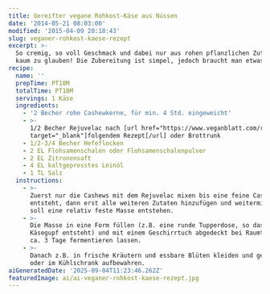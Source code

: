 ```yaml
---
title: Gereifter vegane Rohkost-Käse aus Nüssen
date: '2014-05-21 08:03:00'
modified: '2015-04-09 20:18:43'
slug: veganer-rohkost-kaese-rezept
excerpt: >-
  So cremig, so voll Geschmack und dabei nur aus rohen pflanzlichen Zutaten -
  kaum zu glauben! Die Zubereitung ist simpel, jedoch braucht man etwas Geduld.
recipe:
  name: ''
  prepTime: PT10M
  totalTime: PT10M
  servings: 1 Käse
  ingredients:
    - '2 Becher rohe Cashewkerne, für min. 4 Std. eingeweicht'
    - >-
      1/2 Becher Rejuvelac nach [url href="https://www.veganblatt.com/rejuvelac"
      target="_blank"]folgendem Rezept[/url] oder Brottrunk
    - 1/2-3/4 Becher Hefeflocken
    - 2 EL Flohsamenschalen oder Flohsamenschalenpulver
    - 2 EL Zitronensaft
    - 4 EL kaltgepresstes Leinöl
    - 1 TL Salz
  instructions:
    - >-
      Zuerst nur die Cashews mit dem Rejuvelac mixen bis eine feine Cashewcreme
      entsteht, dann erst alle weiteren Zutaten hinzufügen und weitermixen. Es
      soll eine relativ feste Masse entstehen.
    - >-
      Die Masse in eine Form füllen (z.B. eine runde Tupperdose, so dass ein
      Käsegupf entsteht) und mit einem Geschirrtuch abgedeckt bei Raumtemperatur
      ca. 3 Tage fermentieren lassen.
    - >-
      Danach z.B. in frische Kräutern und essbare Blüten kleiden und genießen
      oder im Kühlschrank aufbewahren.
aiGeneratedDate: '2025-09-04T11:23:46.262Z'
featuredImage: ai/ai-veganer-rohkost-kaese-rezept.jpg
---
```


[<!-- Image removed (no copyright): nusskäse.jpg -->](https://www.veganblatt.com/i/nusskäse.jpg)
